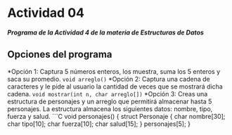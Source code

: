 # Actividad 04
***Programa de la Actividad 4 de la materia de Estructuras de Datos***

## Opciones del programa

*Opción 1: Captura 5 números enteros, los muestra, suma los 5 enteros y saca su promedio. `void arreglo()`
*Opción 2: Captura una cadena de caracteres y le pide al usuario la cantidad de veces que se mostrará dicha cadena. `void mostrar(int n, char arreglo[])`
*Opción 3: Creas una estructura de personajes y un arreglo que permitirá almacenar hasta 5 personajes. La estructura almacena los siguientes datos: nombre, tipo, fuerza y salud. ```C
void personajes() {
  struct Personaje
  {
    char nombre[30];
    char tipo[10];
    char fuerza[10];
    char salud[15];
  } personajes[5];
}
```
